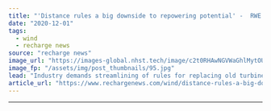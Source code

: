 ```yaml
---
title: "'Distance rules a big downside to repowering potential' -  RWE Renewables' Dotzenrath"
date: "2020-12-01"
tags: 
  - wind
  - recharge news
source: "recharge news"
image_url: "https://images-global.nhst.tech/image/c2t0RHAwNGVWaGhlMytOUTRRMThyQWJBUEdCdmh4b1l5dlU4cDZKYmRxYz0=/nhst/binary/d93f5c188eda55201ba45d1b62552a1a"
image_fp: "/assets/img/post_thumbnails/95.jpg"
lead: "Industry demands streamlining of rules for replacing old turbines with new models on operating projects"
article_url: "https://www.rechargenews.com/wind/distance-rules-a-big-downside-to-repowering-potential-rwe-renewables-dotzenrath/2-1-922226"
---
```


---
